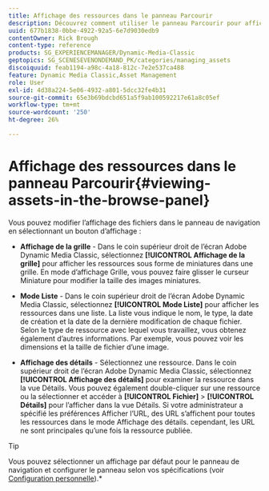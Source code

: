 ```yaml
---
title: Affichage des ressources dans le panneau Parcourir
description: Découvrez comment utiliser le panneau Parcourir pour afficher les ressources dans Adobe Dynamic Media Classic.
uuid: 677b1838-0bbe-4922-92a5-6e7d9030edb9
contentOwner: Rick Brough
content-type: reference
products: SG_EXPERIENCEMANAGER/Dynamic-Media-Classic
geptopics: SG_SCENESEVENONDEMAND_PK/categories/managing_assets
discoiquuid: feab1194-a98c-4a18-812c-7e2e537ca488
feature: Dynamic Media Classic,Asset Management
role: User
exl-id: 4d38a224-5e06-4932-a801-5dcc32fe4b31
source-git-commit: 65e3b69bdcbd651a5f9ab100592217e61a8c05ef
workflow-type: tm+mt
source-wordcount: '250'
ht-degree: 26%

---
```


# Affichage des ressources dans le panneau Parcourir{#viewing-assets-in-the-browse-panel}

Vous pouvez modifier l’affichage des fichiers dans le panneau de navigation en sélectionnant un bouton d’affichage :

* **Affichage de la grille** - Dans le coin supérieur droit de l’écran Adobe Dynamic Media Classic, sélectionnez **[!UICONTROL Affichage de la grille]** pour afficher les ressources sous forme de miniatures dans une grille. En mode d’affichage Grille, vous pouvez faire glisser le curseur Miniature pour modifier la taille des images miniatures.

* **Mode Liste** - Dans le coin supérieur droit de l’écran Adobe Dynamic Media Classic, sélectionnez **[!UICONTROL Mode Liste]** pour afficher les ressources dans une liste. La liste vous indique le nom, le type, la date de création et la date de la dernière modification de chaque fichier. Selon le type de ressource avec lequel vous travaillez, vous obtenez également d’autres informations. Par exemple, vous pouvez voir les dimensions et la taille de fichier d’une image.

* **Affichage des détails** - Sélectionnez une ressource. Dans le coin supérieur droit de l’écran Adobe Dynamic Media Classic, sélectionnez **[!UICONTROL Affichage des détails]** pour examiner la ressource dans la vue Détails. Vous pouvez également double-cliquer sur une ressource ou la sélectionner et accéder à **[!UICONTROL Fichier]** > **[!UICONTROL Détails]** pour l’afficher dans la vue Détails. Si votre administrateur a spécifié les préférences Afficher l’URL, des URL s’affichent pour toutes les ressources dans le mode Affichage des détails. cependant, les URL ne sont principales qu’une fois la ressource publiée.

>[!TIP]
>
>Vous pouvez sélectionner un affichage par défaut pour le panneau de navigation et configurer le panneau selon vos spécifications (voir [Configuration personnelle](personal-setup.md#personal_setup)).*

